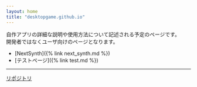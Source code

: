 ```yaml
---
layout: home
title: "desktopgame.github.io"
---
```


自作アプリの詳細な説明や使用方法について記述される予定のページです。  
開発者ではなくユーザ向けのページとなります。
* [NextSynth]({% link next_synth.md %})
* [テストページ]({% link test.md %})


***
[リポジトリ](https://github.com/desktopgame/desktopgame.github.io)
